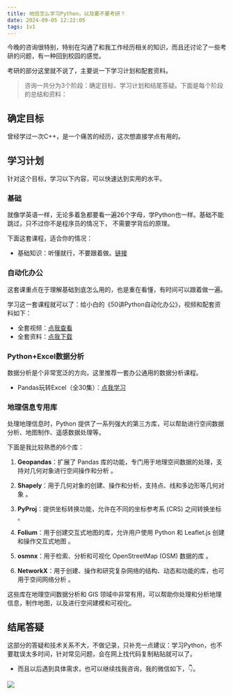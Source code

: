 ```yaml
---
title: 地信怎么学习Python，以及要不要考研？
date: 2024-09-05 12:22:05
tags: 1v1
---
```


今晚的咨询很特别，特别在沟通了和我工作经历相关的知识，而且还讨论了一些考研的问题，有一种回到校园的感觉。

考研的部分这里就不说了，主要说一下学习计划和配套资料。

> 咨询一共分为3个阶段：确定目标、学习计划和结尾答疑。下面是每个阶段的总结和资料：

## 确定目标

曾经学过一次C++，是一个痛苦的经历，这次想直接学点有用的。

## 学习计划

针对这个目标，学习以下内容，可以快速达到实用的水平。

### 基础

就像学英语一样，无论多着急都要看一遍26个字母，学Python也一样。基础不能跳过，只不过你不是程序员的情况下， 不需要学背后的原理。

下面这套课程，适合你的情况：

- 基础知识：听懂就行，不要跟着做。[链接](https://www.bilibili.com/video/BV1MM4y1G76j/?spm_id_from=333.999.0.0)

### 自动化办公

这套课重点在于理解基础到底怎么用的，也是重在看懂，有时间可以跟着做一遍。

学习这一套课程就可以了：给小白的《50讲Python自动化办公》，视频和配套资料如下：

- 全套视频：[点我查看](https://www.python-office.com/course/50-python-office.html)
- 全套资料：[点我下载](http://www.python4office.cn/python-course/50-python-office/)

### Python+Excel数据分析

数据分析是个非常宽泛的方向，这里推荐一套办公通用的数据分析课程。

- Pandas玩转Excel（全30集）：[点我学习](https://www.bilibili.com/video/BV1hk4y1C73S/)

### 地理信息专用库


处理地理信息时，Python 提供了一系列强大的第三方库，可以帮助进行空间数据分析、地图制作、遥感数据处理等。

下面是我比较熟悉的6个库：

1. **Geopandas**：扩展了 Pandas 库的功能，专门用于地理空间数据的处理，支持对几何对象进行空间操作和分析 。

2. **Shapely**：用于几何对象的创建、操作和分析，支持点、线和多边形等几何对象 。

3. **PyProj**：提供坐标转换功能，允许在不同的坐标参考系 (CRS) 之间转换坐标 。

4. **Folium**：用于创建交互式地图的库，允许用户使用 Python 和 Leaflet.js 创建和操作交互式地图 。

5. **osmnx**：用于检索、分析和可视化 OpenStreetMap (OSM) 数据的库 。

6. **NetworkX**：用于创建、操作和研究复杂网络的结构、动态和功能的库，也可用于空间网络分析 。

这些库在地理空间数据分析和 GIS 领域中非常有用，可以帮助你处理和分析地理信息，制作地图，以及进行空间建模和可视化。




## 结尾答疑

这部分的答疑和技术关系不大，不做记录，只补充一点建议：学习Python，也不要耽误太多时间，针对常见问题，会在网上找代码复制粘贴就可以了。

- 而且以后遇到具体需求，也可以继续找我咨询，我的微信如下，👇。

![](https://www.python-office.com/assets/img/qr-code.b0c382a8.jpg)